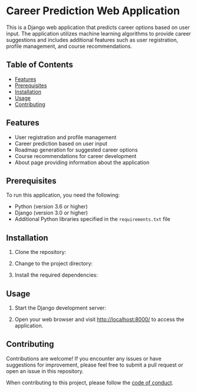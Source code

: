 # Career Prediction Web Application

This is a Django web application that predicts career options based on user input. The application utilizes machine learning algorithms to provide career suggestions and includes additional features such as user registration, profile management, and course recommendations.

## Table of Contents

- [Features](#features)
- [Prerequisites](#prerequisites)
- [Installation](#installation)
- [Usage](#usage)
- [Contributing](#contributing)

## Features

- User registration and profile management
- Career prediction based on user input
- Roadmap generation for suggested career options
- Course recommendations for career development
- About page providing information about the application

## Prerequisites

To run this application, you need the following:

- Python (version 3.6 or higher)
- Django (version 3.0 or higher)
- Additional Python libraries specified in the `requirements.txt` file

## Installation

1. Clone the repository:

2. Change to the project directory:

3. Install the required dependencies:


## Usage

1. Start the Django development server:


2. Open your web browser and visit [http://localhost:8000/](http://localhost:8000/) to access the application.

## Contributing

Contributions are welcome! If you encounter any issues or have suggestions for improvement, please feel free to submit a pull request or open an issue in this repository.

When contributing to this project, please follow the [code of conduct](CODE_OF_CONDUCT.md).
